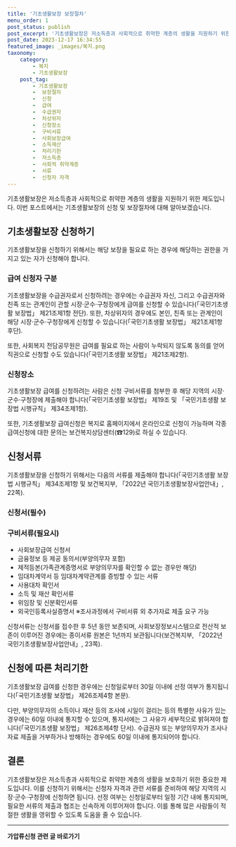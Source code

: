 ```yaml
---
title: '기초생활보장 보장절차'
menu_order: 1
post_status: publish
post_excerpt: '기초생활보장은 저소득층과 사회적으로 취약한 계층의 생활을 지원하기 위한 제도입니다. 이번 포스트에서는 기초생활보장의 신청 및 보장절차에 대해 알아보겠습니다.'
post_date: 2023-12-17 16:34:55
featured_image: _images/복지.png
taxonomy:
    category:
        - 복지
        - 기초생활보장
    post_tag:
        - 기초생활보장
        -  보장절차
        -  신청
        -  급여
        -  수급권자
        -  차상위자
        -  신청장소
        -  구비서류
        -  사회보장급여
        -  소득재산
        -  처리기한
        -  저소득층
        -  사회적 취약계층
        -  서류
        -  신청자 자격
---
```



기초생활보장은 저소득층과 사회적으로 취약한 계층의 생활을 지원하기 위한 제도입니다. 이번 포스트에서는 기초생활보장의 신청 및 보장절차에 대해 알아보겠습니다.

## 기초생활보장 신청하기

기초생활보장을 신청하기 위해서는 해당 보장을 필요로 하는 경우에 해당하는 권한을 가지고 있는 자가 신청해야 합니다.

### 급여 신청자 구분

기초생활보장을 수급권자로서 신청하려는 경우에는 수급권자 자신, 그리고 수급권자와 친족 또는 관계인이 관할 시장·군수·구청장에게 급여를 신청할 수 있습니다(「국민기초생활 보장법」 제21조제1항 전단). 또한, 차상위자의 경우에도 본인, 친족 또는 관계인이 해당 시장·군수·구청장에게 신청할 수 있습니다(「국민기초생활 보장법」 제21조제1항 후단). 

또한, 사회복지 전담공무원은 급여를 필요로 하는 사람이 누락되지 않도록 동의를 얻어 직권으로 신청할 수도 있습니다(「국민기초생활 보장법」 제21조제2항). 

### 신청장소

기초생활보장 급여를 신청하려는 사람은 신청 구비서류를 첨부한 후 해당 지역의 시장·군수·구청장에 제출해야 합니다(「국민기초생활 보장법」 제19조 및 「국민기초생활 보장법 시행규칙」 제34조제1항).

또한, 기초생활보장 급여신청은 복지로 홈페이지에서 온라인으로 신청이 가능하며 각종 급여신청에 대한 문의는 보건복지상담센터(☎129)로 하실 수 있습니다.

## 신청서류

기초생활보장을 신청하기 위해서는 다음의 서류를 제출해야 합니다(「국민기초생활 보장법 시행규칙」 제34조제1항 및 보건복지부, 「2022년 국민기초생활보장사업안내」, 22쪽).

### 신청서(필수)
### 구비서류(필요시)
- 사회보장급여 신청서
- 금융정보 등 제공 동의서(부양의무자 포함)
- 제적등본(가족관계증명서로 부양의무자를 확인할 수 없는 경우만 해당)
- 임대차계약서 등 임대차계약관계를 증빙할 수 있는 서류
- 사용대차 확인서
- 소득 및 재산 확인서류
- 위임장 및 신분확인서류
- 외국인등록사실증명서 ※조사과정에서 구비서류 외 추가자료 제출 요구 가능

신청서류는 신청서를 접수한 후 5년 동안 보존되며, 사회보장정보시스템으로 전산적 보존이 이루어진 경우에는 종이서류 원본은 1년까지 보관됩니다(보건복지부, 「2022년 국민기초생활보장사업안내」, 23쪽).

## 신청에 따른 처리기한

기초생활보장 급여를 신청한 경우에는 신청일로부터 30일 이내에 선정 여부가 통지됩니다(「국민기초생활 보장법」 제26조제4항 본문).

다만, 부양의무자의 소득이나 재산 등의 조사에 시일이 걸리는 등의 특별한 사유가 있는 경우에는 60일 이내에 통지할 수 있으며, 통지서에는 그 사유가 세부적으로 밝혀져야 합니다(「국민기초생활 보장법」 제26조제4항 단서). 수급권자 또는 부양의무자가 조사나 자료 제출을 거부하거나 방해하는 경우에도 60일 이내에 통지되어야 합니다.

## 결론

기초생활보장은 저소득층과 사회적으로 취약한 계층의 생활을 보호하기 위한 중요한 제도입니다. 이를 신청하기 위해서는 신청자 자격과 관련 서류를 준비하여 해당 지역의 시장·군수·구청장에 신청하면 됩니다. 선정 여부는 신청일로부터 일정 기간 내에 통지되며, 필요한 서류의 제출과 협조는 신속하게 이루어져야 합니다. 이를 통해 많은 사람들이 적절한 생활을 영위할 수 있도록 도움을 줄 수 있습니다.
<!-- wp:separator -->
<hr class="wp-block-separator has-alpha-channel-opacity"/>
<!-- /wp:separator -->

<!-- wp:group {"backgroundColor":"base","layout":{"type":"constrained"}} -->
<div class="wp-block-group has-base-background-color has-background"><!-- wp:paragraph {"align":"center","fontSize":"medium"} -->
<p class="has-text-align-center has-large-font-size"><strong>가압류신청 관련 글 바로가기</strong></p>
<!-- /wp:paragraph -->


<!-- wp:latest-posts
{"categories":[{"id":14445,"count":19,"description":"","link":"https://uknowlaw.com/category/%ea%b0%80%ec%95%95%eb%a5%98%ec%8b%a0%ec%b2%ad/","name":"가압류신청","slug":"가압류신청","taxonomy":"category","parent":0,"meta":[],"_links":{"self":[{"href":"https://uknowlaw.com/wp-json/wp/v2/categories/14445"}],"collection":[{"href":"https://uknowlaw.com/wp-json/wp/v2/categories"}],"about":[{"href":"https://uknowlaw.com/wp-json/wp/v2/taxonomies/category"}],"wp:post_type":[{"href":"https://uknowlaw.com/wp-json/wp/v2/posts?categories=14445"}],"curies":[{"name":"wp","href":"https://api.w.org/{rel}","templated":true}]}}],"postsToShow":100,"excerptLength":28,"postLayout":"grid","columns":2,"featuredImageAlign":"left","featuredImageSizeSlug":"large","fontSize":"small"} /--></div>
<!-- /wp:group -->